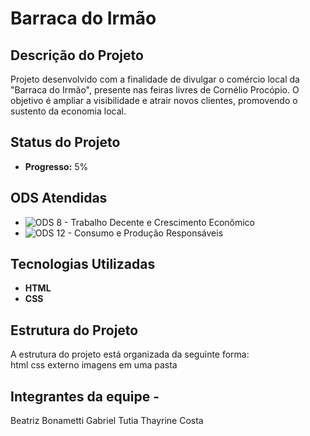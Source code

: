 # Barraca do Irmão

## Descrição do Projeto
Projeto desenvolvido com a finalidade de divulgar o comércio local da "Barraca do Irmão", presente nas feiras livres de Cornélio Procópio. O objetivo é ampliar a visibilidade e atrair novos clientes, promovendo o sustento da economia local.  

## Status do Projeto
- **Progresso:** 5%  

## ODS Atendidas  
- ![ODS 8 - Trabalho Decente e Crescimento Econômico](https://github.com/user-attachments/assets/31ec9841-1e71-4e45-92a9-9583638ac813)  
- ![ODS 12 - Consumo e Produção Responsáveis](https://github.com/user-attachments/assets/53bb2ec3-cd79-4009-b904-603e39ef6183)  

## Tecnologias Utilizadas  
- **HTML**  
- **CSS**  

## Estrutura do Projeto
A estrutura do projeto está organizada da seguinte forma:  
html 
css externo 
imagens em uma pasta

## Integrantes da equipe - 
Beatriz Bonametti
Gabriel Tutia
Thayrine Costa
